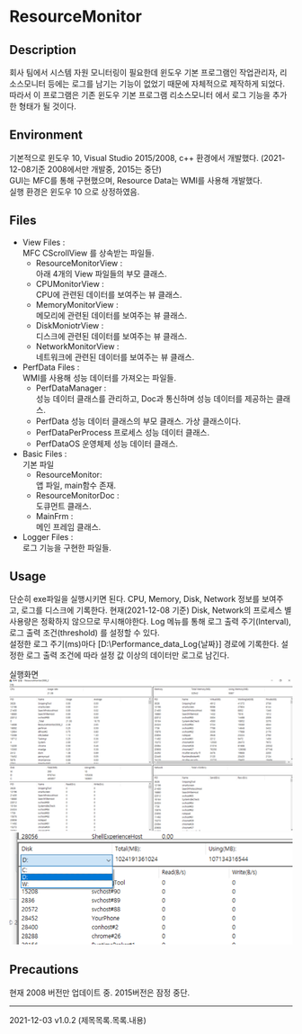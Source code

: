 # ResourceMonitor

## Description
회사 팀에서 시스템 자원 모니터링이 필요한데 윈도우 기본 프로그램인 작업관리자, 리소스모니터 등에는 로그를 남기는 기능이 없었기 때문에 자체적으로 제작하게 되었다.
따라서 이 프로그램은 기존 윈도우 기본 프로그램 리소스모니터 에서 로그 기능을 추가한 형태가 될 것이다.  


## Environment
기본적으로 윈도우 10, Visual Studio 2015/2008,  c++ 환경에서 개발했다. (2021-12-08기준 2008에서만 개발중, 2015는 중단)  
GUI는 MFC를 통해 구현했으며, Resource Data는 WMI를 사용해 개발했다.  
실행 환경은 윈도우 10 으로 상정하였음.

## Files
* View Files :  
MFC CScrollView 를 상속받는 파일들.
    * ResourceMonitorView :  
    아래 4개의 View 파일들의 부모 클래스. 
    * CPUMonitorView :  
    CPU에 관련된 데이터를 보여주는 뷰 클래스.
    * MemoryMonitorView :  
    메모리에 관련된 데이터를 보여주는 뷰 클래스.
    * DiskMoniotrView :  
    디스크에 관련된 데이터를 보여주는 뷰 클래스.
    * NetworkMonitorView :  
    네트워크에 관련된 데이터를 보여주는 뷰 클래스.
* PerfData Files :  
WMI를 사용해 성능 데이터를 가져오는 파일들.
    * PerfDataManager :  
    성능 데이터 클래스를 관리하고, Doc과 통신하며 성능 데이터를 제공하는 클래스.
    * PerfData
    성능 데이터 클래스의 부모 클래스. 가상 클래스이다.
    * PerfDataPerProcess
    프로세스 성능 데이터 클래스.
    * PerfDataOS
    운영체제 성능 데이터 클래스.
* Basic Files :  
기본 파일
    * ResourceMonitor:  
    앱 파일, main함수 존재.
    * ResourceMonitorDoc :  
    도큐먼트 클래스.
    * MainFrm :  
    메인 프레임 클래스.
* Logger Files :  
로그 기능을 구현한 파일들.

## Usage
단순히 exe파일을 실행시키면 된다. 
CPU, Memory, Disk, Network 정보를 보여주고, 로그를 디스크에 기록한다.
현재(2021-12-08 기준) Disk, Network의 프로세스 별 사용량은 정확하지 않으므로 무시해야한다.
Log 메뉴를 통해 로그 출력 주기(Interval), 로그 출력 조건(threshold) 를 설정할 수 있다.  
설정한 로그 주기(ms)마다 [D:\Performance_data_Log\{날짜}] 경로에 기록한다. 
설정한 로그 출력 조건에 따라 설정 값 이상의 데이터만 로그로 남긴다.

실행화면  
![실행화면](https://github.com/jidungg/ResourceMonitor/blob/master/img/v2.0.0.PNG?raw=true)
![로그설정](https://github.com/jidungg/ResourceMonitor/blob/master/img/v1.2.0.PNG?raw=true)

## Precautions
현재 2008 버전만 업데이트 중. 2015버전은 잠정 중단.  
* * *  


2021-12-03 v1.0.2 (제목목록.목록.내용)


